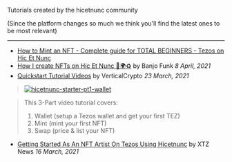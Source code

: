 Tutorials created by the hicetnunc community

(Since the platform changes so much we think you'll find the latest ones to be most relevant)

***
* [How to Mint an NFT - Complete guide for TOTAL BEGINNERS - Tezos on Hic Et Nunc](https://youtu.be/KJSsjapuG3o)
* [How I create NFTs on Hic Et Nunc 👾🌍♻️](https://youtu.be/VOa1Ky4rcKc) by Banjo Funk _8 April, 2021_
* [Quickstart Tutorial Videos](https://twitter.com/verticalcrypto/status/1374349022245359627) by VerticalCrypto _23 March, 2021_
> <a href="https://twitter.com/verticalcrypto/status/1374349022245359627?s=20"><img src="https://i.ibb.co/YcVtFjG/hicetnunc-starter-pt1-wallet.gif" alt="hicetnunc-starter-pt1-wallet" border="0"/></a>

> This 3-Part video tutorial covers:
> 1. Wallet (setup a Tezos wallet and get your first TEZ)
> 2. Mint (mint your first NFT)
> 3. Swap (price & list your NFT)
* [Getting Started As An NFT Artist On Tezos Using Hicetnunc](https://xtz.news/latest-tezos-news/getting-started-as-an-nft-artist-on-tezos-using-hicetnunc) by XTZ News _16 March, 2021_